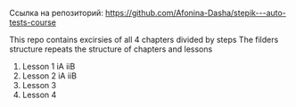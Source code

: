Ссылка на репозиторий: https://github.com/Afonina-Dasha/stepik---auto-tests-course

This repo contains excirsies of all 4 chapters divided by steps The filders structure repeats the structure of chapters and lessons

1) Lesson 1
   iA
   iiB
2) Lesson 2
   iA
   iiB
3) Lesson 3
4) Lesson 4

